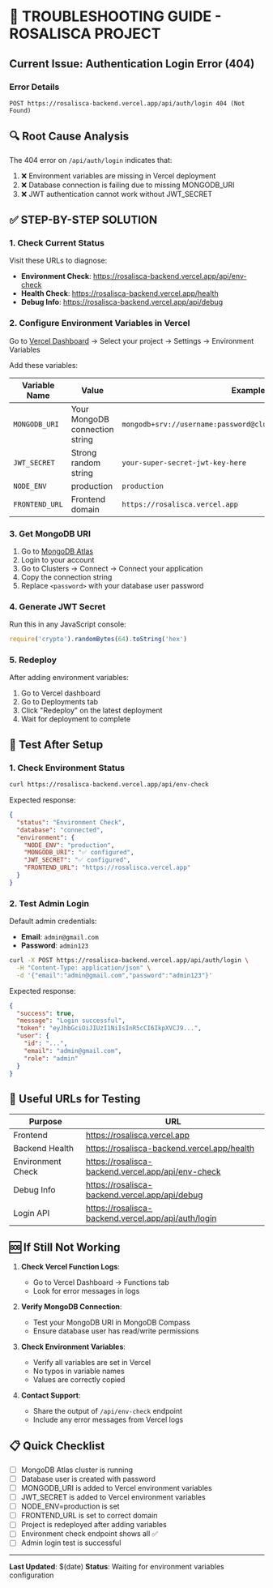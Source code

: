 # 🚨 TROUBLESHOOTING GUIDE - ROSALISCA PROJECT

## Current Issue: Authentication Login Error (404)

### Error Details
```
POST https://rosalisca-backend.vercel.app/api/auth/login 404 (Not Found)
```

## 🔍 Root Cause Analysis

The 404 error on `/api/auth/login` indicates that:
1. ❌ Environment variables are missing in Vercel deployment
2. ❌ Database connection is failing due to missing MONGODB_URI
3. ❌ JWT authentication cannot work without JWT_SECRET

## ✅ STEP-BY-STEP SOLUTION

### 1. Check Current Status
Visit these URLs to diagnose:
- **Environment Check**: https://rosalisca-backend.vercel.app/api/env-check
- **Health Check**: https://rosalisca-backend.vercel.app/health
- **Debug Info**: https://rosalisca-backend.vercel.app/api/debug

### 2. Configure Environment Variables in Vercel

Go to [Vercel Dashboard](https://vercel.com/dashboard) → Select your project → Settings → Environment Variables

Add these variables:

| Variable Name | Value | Example |
|---------------|-------|---------|
| `MONGODB_URI` | Your MongoDB connection string | `mongodb+srv://username:password@cluster.mongodb.net/rosalisca` |
| `JWT_SECRET` | Strong random string | `your-super-secret-jwt-key-here` |
| `NODE_ENV` | production | `production` |
| `FRONTEND_URL` | Frontend domain | `https://rosalisca.vercel.app` |

### 3. Get MongoDB URI
1. Go to [MongoDB Atlas](https://cloud.mongodb.com/)
2. Login to your account
3. Go to Clusters → Connect → Connect your application
4. Copy the connection string
5. Replace `<password>` with your database user password

### 4. Generate JWT Secret
Run this in any JavaScript console:
```javascript
require('crypto').randomBytes(64).toString('hex')
```

### 5. Redeploy
After adding environment variables:
1. Go to Vercel dashboard
2. Go to Deployments tab
3. Click "Redeploy" on the latest deployment
4. Wait for deployment to complete

## 🧪 Test After Setup

### 1. Check Environment Status
```bash
curl https://rosalisca-backend.vercel.app/api/env-check
```

Expected response:
```json
{
  "status": "Environment Check",
  "database": "connected",
  "environment": {
    "NODE_ENV": "production",
    "MONGODB_URI": "✅ configured",
    "JWT_SECRET": "✅ configured",
    "FRONTEND_URL": "https://rosalisca.vercel.app"
  }
}
```

### 2. Test Admin Login
Default admin credentials:
- **Email**: `admin@gmail.com`
- **Password**: `admin123`

```bash
curl -X POST https://rosalisca-backend.vercel.app/api/auth/login \
  -H "Content-Type: application/json" \
  -d '{"email":"admin@gmail.com","password":"admin123"}'
```

Expected response:
```json
{
  "success": true,
  "message": "Login successful",
  "token": "eyJhbGciOiJIUzI1NiIsInR5cCI6IkpXVCJ9...",
  "user": {
    "id": "...",
    "email": "admin@gmail.com",
    "role": "admin"
  }
}
```

## 🔗 Useful URLs for Testing

| Purpose | URL |
|---------|-----|
| Frontend | https://rosalisca.vercel.app |
| Backend Health | https://rosalisca-backend.vercel.app/health |
| Environment Check | https://rosalisca-backend.vercel.app/api/env-check |
| Debug Info | https://rosalisca-backend.vercel.app/api/debug |
| Login API | https://rosalisca-backend.vercel.app/api/auth/login |

## 🆘 If Still Not Working

1. **Check Vercel Function Logs**:
   - Go to Vercel Dashboard → Functions tab
   - Look for error messages in logs

2. **Verify MongoDB Connection**:
   - Test your MongoDB URI in MongoDB Compass
   - Ensure database user has read/write permissions

3. **Check Environment Variables**:
   - Verify all variables are set in Vercel
   - No typos in variable names
   - Values are correctly copied

4. **Contact Support**:
   - Share the output of `/api/env-check` endpoint
   - Include any error messages from Vercel logs

## 📋 Quick Checklist

- [ ] MongoDB Atlas cluster is running
- [ ] Database user is created with password
- [ ] MONGODB_URI is added to Vercel environment variables
- [ ] JWT_SECRET is added to Vercel environment variables
- [ ] NODE_ENV=production is set
- [ ] FRONTEND_URL is set to correct domain
- [ ] Project is redeployed after adding variables
- [ ] Environment check endpoint shows all ✅
- [ ] Admin login test is successful

---

**Last Updated**: $(date)
**Status**: Waiting for environment variables configuration

